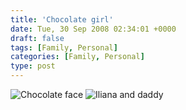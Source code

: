 ```yaml
---
title: 'Chocolate girl'
date: Tue, 30 Sep 2008 02:34:01 +0000
draft: false
tags: [Family, Personal]
categories: [Family, Personal]
type: post
---
```


![](http://familiarodriguez.smugmug.com/photos/383394011_u8Nma-M.jpg "Chocolate face") ![](http://familiarodriguez.smugmug.com/photos/383414271_PXzFr-M.jpg "Iliana and daddy")